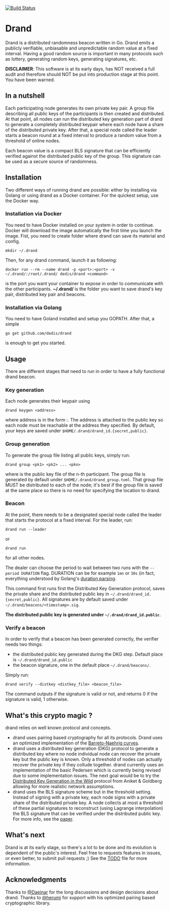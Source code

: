[![Build Status](https://travis-ci.org/dedis/drand.svg?branch=master)](https://travis-ci.org/dedis/drand)

# Drand 

Drand is a distributed randomness beacon written in Go. Drand emits a publicly
verifiable, unbiasable and unpredictable random value at a fixed interval. Having
a good random source is important in many protocols such as lottery, generating
random keys, generating signatures, etc.

**DISCLAIMER**: This software is at its early days, has NOT received a full
audit and therefore should NOT be put into production stage at this point. You
have been warned.

## In a nutshell

Each participating node generates its own private key pair. A group file
describing all public keys of the participants is then created and distributed.
At that point, all nodes can run the distributed key generation part of drand to
generate a completely distributed keypair where each node have a share of the
distributed private key. After that, a special node called the leader starts a
beacon round at a fixed interval to produce a random value from a threshold of
online nodes. 

Each beacon value is a compact BLS signature that can be efficiently verified
against the distributed public key of the group. This signature can be used as a
secure source of randomness.

## Installation 

Two different ways of running drand are possible: either by installing via
Golang or using drand as a Docker container. For the quickest setup, use the Docker
way.

### Installation via Docker

You need to have Docker installed on your system in order to continue.
Docker will download the image automatically the first time you launch the
image. 
Fist, you need to create folder where drand can save its material and config.
```
mkdir ~/.drand
```

Then, for any drand command, launch it as following:
```
docker run --rm --name drand -p <port>:<port> -v ~/.drand/:/root/.drand/ dedis/drand <command>
```

**<port>** is the port you want your container to expose in order to communicate
 with the other participants.
 **~/.drand/** is the folder you want to save drand's key pair, distributed key
 pair and beacons.

### Installation via Golang

You need to have Goland installed and setup you GOPATH. After that, a simple
```
go get github.com/dedis/drand
```
is enough to get you started.

## Usage

There are different stages that need to run in order to have a fully functional
drand beacon.

### Key generation

Each node generates their keypair using
```
drand keygen <address>
```
where address is in the form <ip>:<port>. The address is attached to the public
key so each node must be reachable at the address they specified.
By default, your keys are saved under `$HOME/.drand/drand_id.{secret,public}`.

### Group generation

To generate the group file listing all public keys, simply run:
```
drand group <pk1> <pk2> ... <pkn>
```
where <pkn> is the public key file of the n-th participant.
The group file is generated by default under `$HOME/.drand/drand_group.toml`.
That group file MUST be distributed to each of the node; it's best if the group
file is saved at the same place so there is no need for specifying the location
to drand.

### Beacon 

At the point, there needs to be a designated special node called the leader that
starts the protocol at a fixed interval. 
For the leader, run:
```
drand run --leader
```
or
```
drand run
```
for all other nodes.

The dealer can choose the period to wait between two runs with the `--period
DURATION` flag. DURATION can be for example `1mn` or `30s` (in fact, everything
understood by Golang's [duration
parsing](https://golang.org/pkg/time/#ParseDuration).

This command first runs first the Distributed Key Generation protocol, saves
the private share and the distributed public key in
`~/.drand/drand_id.{secret,public}`.
All signatures are by default saved under `~/.drand/beacons/<timestamp>.sig`.

**The distributed public key is generated under `~/.drand/drand_id.public`**.

### Verify a beacon

In order to verify that a beacon has been generated correctly, the verifier
needs two things:
 + the distributed public key generated during the DKG step. Default place is
   `~/.drand/drand_id.public`
 + the beacon signature, one in the default place `~/.drand/beacons/`.

 Simply run:
 ```
 drand verify --distkey <distkey_file> <beacon_file>
 ```

 The command outputs if the signature is valid or not, and returns 0 if the signature is valid, 1 otherwise. 

## What's this crypto magic ?

drand relies on well known protocol and concepts. 
+ drand uses pairing based cryptography for all its protocols. Drand uses an
  optimized implementation of the [Barreto-Naehrig
  curves](https://github.com/dfinity/bn).
+ drand uses a distributed key generation (DKG) protocol to generate a
  distributed key where no node individual node can recover the private key but
  the public key is known. Only a threshold of nodes can actually recover the
  private key if they collude together. drand currently uses an implementation
  of the basic Pedersen which is currently being revised due to some
  implementation issues.  The next goal would be to try the [Distributed Key
  Generation in the Wild](https://eprint.iacr.org/2012/377.pdf) protocol from
  Aniket & Goldberg allowing for more realistic network assumptions.
+ drand uses the BLS signature scheme but in the threshold setting. Instead of
  signing with a private key, each node signs with a private share of the
  distributed private key. A node collects at most a threshold of these partial
  signatures to reconstruct (using Lagrange interpolation) the BLS signature
  that can be verified under the distributed public key. For more info, see the
  [paper](https://www.iacr.org/archive/asiacrypt2001/22480516.pdf).

## What's next

Drand is at its early stage, so there's a lot to be done and its evolution is
dependent of the public's interest. Feel free to requests features in issues, or
even better, to submit pull requests ;) 
See the [TODO](https://github.com/dedis/drand/blob/master/TODO.md) file for more
information.

## Acknowledgments

Thanks to [@Daeinar](https://github.com/Daeinar) for the long discussions and
design decisions about drand.  Thanks to [@herumi](https://github.com/herumi)
for support with his optimized pairing based cryptographic library.
